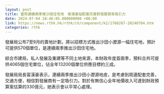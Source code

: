 ```yaml
---
layout: post
title: 當局連續兩季推沙田住宅地　甯漢豪指配套完善對發展商有吸引力
date: 2024-07-04 18:46:05.000000000 +08:00
link: https://news.rthk.hk/rthk/ch/component/k2/1760267-20240704.htm
categories: rthk
---
```


發展局公布7至9月的賣地計劃，將以招標方式推出沙田小瀝源一幅住宅地，預計可提供570個單位，是連續兩季推出沙田住宅地。

綜合市建局，私人發展及重建等不同土地來源，本財政年度首兩季，預料合共可提供4065個住宅單位，佔全年13200個單位供應目標約三成。

發展局局長甯漢豪表示，連續兩季推出沙田小瀝源地皮，是考慮到周邊配套完善，交通方便，相信對發展商有一定吸引力。對於有無信心全年地價收入可達到財政預算案估算的330億元，她表示會以平常心處理。

